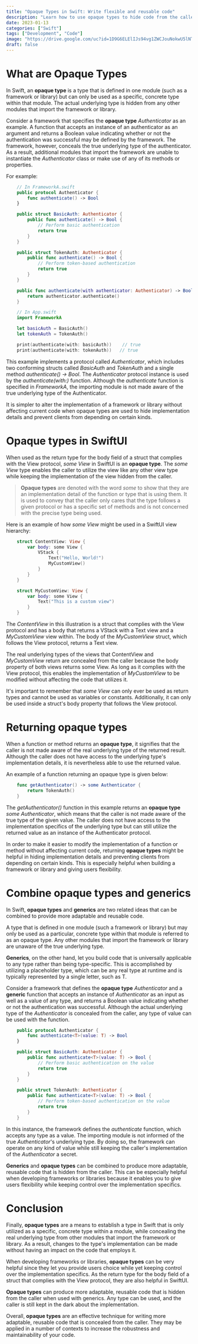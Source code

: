 ```yaml
---
title: "Opaque Types in Swift: Write flexible and reusable code"
description: "Learn how to use opaque types to hide code from the caller and make it more flexible and reusable. This in-depth article will walk you through the fundamentals of opaque types and demonstrate how to use them in conjunction with generics to write code that is more robust and powerful. This tutorial will provide you with the knowledge and abilities you need to advance your code, whether you are an experienced developer or a beginner."
date: 2023-01-13
categories: ["Swift"]
tags: ["Development", "Code"]
image: "https://drive.google.com/uc?id=1D9G6ELElIJs94vg1ZWCJouNokwU5lNTo"
draft: false
---
```


# What are Opaque Types
In Swift, an **opaque type** is a type that is defined in one module (such as a framework or library) but can only be used as a specific, concrete type within that module. The actual underlying type is hidden from any other modules that import the framework or library.

Consider a framework that specifies the **opaque type** *Authenticator* as an example. A function that accepts an instance of an authenticator as an argument and returns a Boolean value indicating whether or not the authentication was successful may be defined by the framework. The framework, however, conceals the true underlying type of the authenticator. As a result, additional modules that import the framework are unable to instantiate the *Authenticator* class or make use of any of its methods or properties.

For example:

```swift
    // In FrameworkA.swift
    public protocol Authenticator {
        func authenticate() -> Bool
    }

    public struct BasicAuth: Authenticator {
        public func authenticate() -> Bool {
            // Perform basic authentication
            return true
        }
    }

    public struct TokenAuth: Authenticator {
        public func authenticate() -> Bool {
            // Perform token-based authentication
            return true
        }
    }

    public func authenticate(with authenticator: Authenticator) -> Bool {
        return authenticator.authenticate()
    }

    // In App.swift
    import FrameworkA

    let basicAuth = BasicAuth()
    let tokenAuth = TokenAuth()

    print(authenticate(with: basicAuth))    // true
    print(authenticate(with: tokenAuth))   // true
```

This example implements a protocol called *Authenticator*, which includes two conforming structs called *BasicAuth* and *TokenAuth* and a single method *authenticate() -> Bool*. The *Authenticator* protocol instance is used by the *authenticate(with:)* function. Although the *authenticate* function is specified in *FrameworkA*, the importing module is not made aware of the true underlying type of the Authenticator.

It is simpler to alter the implementation of a framework or library without affecting current code when opaque types are used to hide implementation details and prevent clients from depending on certain kinds.

# Opaque types in SwiftUI
When used as the return type for the body field of a struct that complies with the View protocol, *some View* in SwiftUI is an **opaque type**. The *some View* type enables the caller to utilize the view like any other view type while keeping the implementation of the view hidden from the caller.

> **Opaque types** are denoted with the word *some* to show that they are an implementation detail of the function or type that is using them. It is used to convey that the caller only cares that the type follows a given protocol or has a specific set of methods and is not concerned with the precise type being used.

Here is an example of how *some View* might be used in a SwiftUI view hierarchy:

```swift
    struct ContentView: View {
        var body: some View {
            VStack {
                Text("Hello, World!")
                MyCustomView()
            }
        }
    }

    struct MyCustomView: View {
        var body: some View {
            Text("This is a custom view")
        }
    }
```

The *ContentView* in this illustration is a struct that complies with the View protocol and has a body that returns a VStack with a Text view and a *MyCustomView* view within. The body of the *MyCustomView* struct, which follows the View protocol, returns a Text view.

The real underlying types of the views that ContentView and *MyCustomView* return are concealed from the caller because the body property of both views returns some View. As long as it complies with the View protocol, this enables the implementation of *MyCustomView* to be modified without affecting the code that utilizes it.

It's important to remember that *some View* can only ever be used as return types and cannot be used as variables or constants. Additionally, it can only be used inside a struct's body property that follows the View protocol.

# Returning opaque types

When a function or method returns an **opaque type**, it signifies that the caller is not made aware of the real underlying type of the returned result. Although the caller does not have access to the underlying type's implementation details, it is nevertheless able to use the returned value.

An example of a function returning an opaque type is given below:

```swift
    func getAuthenticator() -> some Authenticator {
        return TokenAuth()
    }
```

The *getAuthenticator()* function in this example returns an **opaque type** *some Authenticator*, which means that the caller is not made aware of the true type of the given value. The caller does not have access to the implementation specifics of the underlying type but can still utilize the returned value as an instance of the Authenticator protocol.

In order to make it easier to modify the implementation of a function or method without affecting current code, returning **opaque types** might be helpful in hiding implementation details and preventing clients from depending on certain kinds. This is especially helpful when building a framework or library and giving users flexibility.

# Combine opaque types and generics
In Swift, **opaque types** and **generics** are two related ideas that can be combined to provide more adaptable and reusable code.

A type that is defined in one module (such a framework or library) but may only be used as a particular, concrete type within that module is referred to as an opaque type. Any other modules that import the framework or library are unaware of the true underlying type.

**Generics**, on the other hand, let you build code that is universally applicable to any type rather than being type-specific. This is accomplished by utilizing a placeholder type, which can be any real type at runtime and is typically represented by a single letter, such as T.

Consider a framework that defines the **opaque type** *Authenticator* and a **generic** function that accepts an instance of *Authenticator* as an input as well as a value of any type, and returns a Boolean value indicating whether or not the authentication was successful. Although the actual underlying type of the *Authenticator* is concealed from the caller, any type of value can be used with the function.

```swift
    public protocol Authenticator {
        func authenticate<T>(value: T) -> Bool
    }

    public struct BasicAuth: Authenticator {
        public func authenticate<T>(value: T) -> Bool {
            // Perform basic authentication on the value
            return true
        }
    }

    public struct TokenAuth: Authenticator {
        public func authenticate<T>(value: T) -> Bool {
            // Perform token-based authentication on the value
            return true
        }
    }
```
In this instance, the framework defines the *authenticate* function, which accepts any type as a value. The importing module is not informed of the true *Authenticator*'s underlying type. By doing so, the framework can operate on any kind of value while still keeping the caller's implementation of the *Authenticator* a secret.

**Generics** and **opaque types** can be combined to produce more adaptable, reusable code that is hidden from the caller. This can be especially helpful when developing frameworks or libraries because it enables you to give users flexibility while keeping control over the implementation specifics.

# Conclusion

Finally, **opaque types** are a means to establish a type in Swift that is only utilized as a specific, concrete type within a module, while concealing the real underlying type from other modules that import the framework or library. As a result, changes to the type's implementation can be made without having an impact on the code that employs it.

When developing frameworks or libraries, **opaque types** can be very helpful since they let you provide users choice while yet keeping control over the implementation specifics. As the return type for the body field of a struct that complies with the View protocol, they are also helpful in SwiftUI.

**Opaque types** can produce more adaptable, reusable code that is hidden from the caller when used with generics. Any type can be used, and the caller is still kept in the dark about the implementation.

Overall, **opaque types** are an effective technique for writing more adaptable, reusable code that is concealed from the caller. They may be applied in a number of contexts to increase the robustness and maintainability of your code.